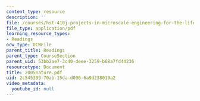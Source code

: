 ```yaml
---
content_type: resource
description: ''
file: /courses/hst-410j-projects-in-microscale-engineering-for-the-life-sciences-spring-2007/2c54539970ab15dad0966a9d238019a2_2005nature.pdf
file_type: application/pdf
learning_resource_types:
- Readings
ocw_type: OCWFile
parent_title: Readings
parent_type: CourseSection
parent_uid: 53bb2ae7-3c40-deee-3259-b68a7fd44236
resourcetype: Document
title: 2005nature.pdf
uid: 2c545399-70ab-15da-d096-6a9d238019a2
video_metadata:
  youtube_id: null
---
```

